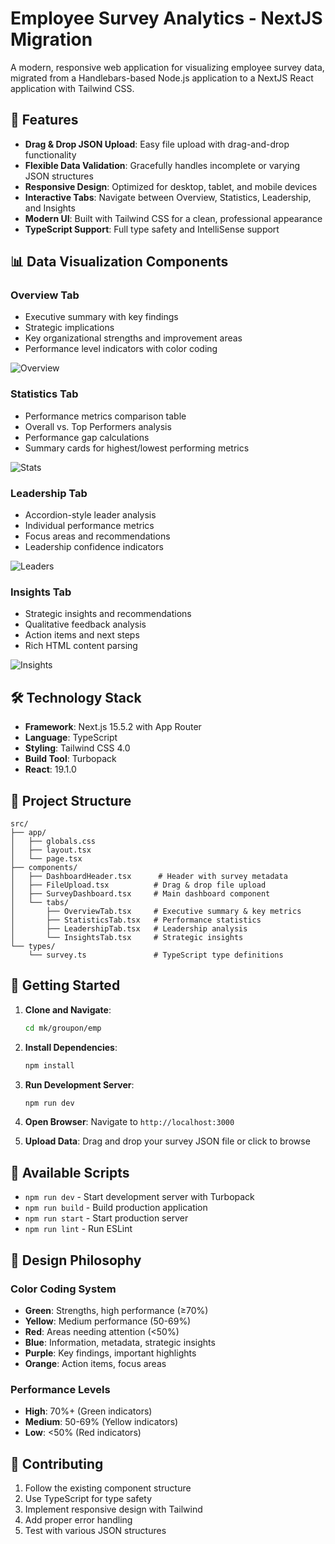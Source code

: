 # Employee Survey Analytics - NextJS Migration

A modern, responsive web application for visualizing employee survey data, migrated from a Handlebars-based Node.js application to a NextJS React application with Tailwind CSS.

## 🚀 Features

- **Drag & Drop JSON Upload**: Easy file upload with drag-and-drop functionality
- **Flexible Data Validation**: Gracefully handles incomplete or varying JSON structures
- **Responsive Design**: Optimized for desktop, tablet, and mobile devices
- **Interactive Tabs**: Navigate between Overview, Statistics, Leadership, and Insights
- **Modern UI**: Built with Tailwind CSS for a clean, professional appearance
- **TypeScript Support**: Full type safety and IntelliSense support

## 📊 Data Visualization Components

### Overview Tab
- Executive summary with key findings
- Strategic implications
- Key organizational strengths and improvement areas
- Performance level indicators with color coding

![Overview](public/screenshots/screen_overview.png)

### Statistics Tab
- Performance metrics comparison table
- Overall vs. Top Performers analysis
- Performance gap calculations
- Summary cards for highest/lowest performing metrics

![Stats](public/screenshots/screen_stats.png)

### Leadership Tab
- Accordion-style leader analysis
- Individual performance metrics
- Focus areas and recommendations
- Leadership confidence indicators

![Leaders](public/screenshots/screen_leaders.png)

### Insights Tab
- Strategic insights and recommendations
- Qualitative feedback analysis
- Action items and next steps
- Rich HTML content parsing

![Insights](public/screenshots/screen_insights.png)


## 🛠 Technology Stack

- **Framework**: Next.js 15.5.2 with App Router
- **Language**: TypeScript
- **Styling**: Tailwind CSS 4.0
- **Build Tool**: Turbopack
- **React**: 19.1.0

## 📁 Project Structure

```
src/
├── app/
│   ├── globals.css
│   ├── layout.tsx
│   └── page.tsx
├── components/
│   ├── DashboardHeader.tsx      # Header with survey metadata
│   ├── FileUpload.tsx          # Drag & drop file upload
│   ├── SurveyDashboard.tsx     # Main dashboard component
│   └── tabs/
│       ├── OverviewTab.tsx     # Executive summary & key metrics
│       ├── StatisticsTab.tsx   # Performance statistics
│       ├── LeadershipTab.tsx   # Leadership analysis
│       └── InsightsTab.tsx     # Strategic insights
└── types/
    └── survey.ts               # TypeScript type definitions
```


## 🚀 Getting Started

1. **Clone and Navigate**:
   ```bash
   cd mk/groupon/emp
   ```

2. **Install Dependencies**:
   ```bash
   npm install
   ```

3. **Run Development Server**:
   ```bash
   npm run dev
   ```

4. **Open Browser**:
   Navigate to `http://localhost:3000`

5. **Upload Data**:
   Drag and drop your survey JSON file or click to browse

## 🔧 Available Scripts

- `npm run dev` - Start development server with Turbopack
- `npm run build` - Build production application
- `npm run start` - Start production server
- `npm run lint` - Run ESLint

## 🎨 Design Philosophy

### Color Coding System
- **Green**: Strengths, high performance (≥70%)
- **Yellow**: Medium performance (50-69%)
- **Red**: Areas needing attention (<50%)
- **Blue**: Information, metadata, strategic insights
- **Purple**: Key findings, important highlights
- **Orange**: Action items, focus areas

### Performance Levels
- **High**: 70%+ (Green indicators)
- **Medium**: 50-69% (Yellow indicators)  
- **Low**: <50% (Red indicators)


## 🤝 Contributing

1. Follow the existing component structure
2. Use TypeScript for type safety
3. Implement responsive design with Tailwind
4. Add proper error handling
5. Test with various JSON structures


